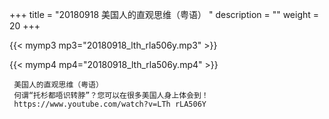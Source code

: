 +++
title = "20180918  美国人的直观思维（粤语） "
description = ""
weight = 20
+++

{{< mymp3 mp3="20180918_lth_rla506y.mp3" >}}

{{< mymp4 mp4="20180918_lth_rla506y.mp4" >}}

     美国人的直观思维（粤语） 
     何谓“托杉都唔识转脖”？您可以在很多美国人身上体会到！ 
     https://www.youtube.com/watch?v=LTh rLA506Y 
